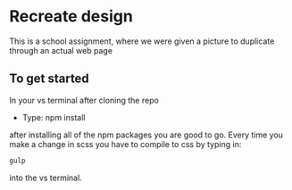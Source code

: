 # Recreate design

This is a school assignment, where we were given a picture to duplicate through an actual web page

## To get started

In your vs terminal after cloning the repo

- Type: npm install

after installing all of the npm packages you are good to go. Every time you make a change in scss you have to compile to css by typing in:

```bash
gulp
```

into the vs terminal.
